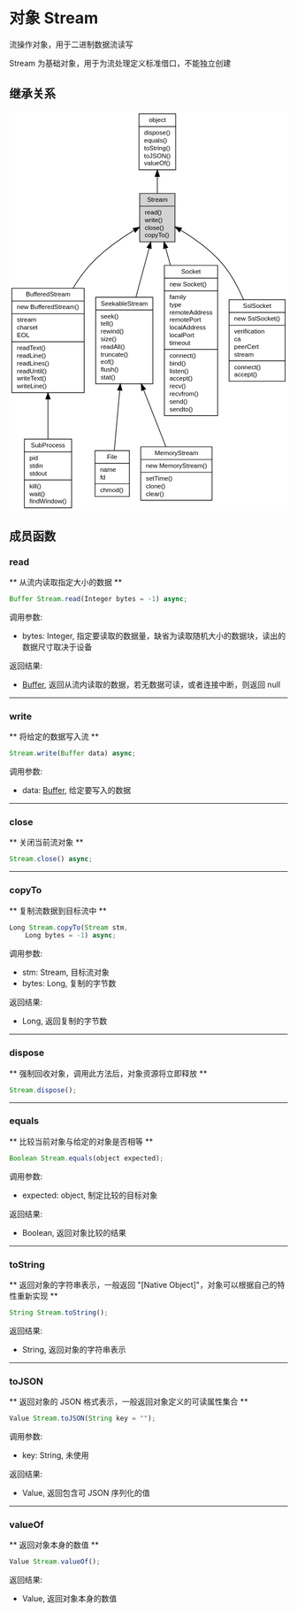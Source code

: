 # 对象 Stream
流操作对象，用于二进制数据流读写

Stream 为基础对象，用于为流处理定义标准借口，不能独立创建

## 继承关系
<div class="inherits"><svg width="438pt" height="628pt" viewBox="0.00 0.00 438.01 628.00" xmlns="http://www.w3.org/2000/svg" xmlns:xlink="http://www.w3.org/1999/xlink">
<g id="graph0" class="graph" transform="scale(1 1) rotate(0) translate(4 624)">
<title>%0</title>
<polygon fill="#ffffff" stroke="transparent" points="-4,4 -4,-624 434.009,-624 434.009,4 -4,4"/>
<!-- object -->
<g id="node1" class="node">
<title>object</title>
<g id="a_node1"><a xlink:href="object.md" xlink:title="object">
<polygon fill="#ffffff" stroke="#000000" points="200.0635,-531.5 200.0635,-619.5 257.7265,-619.5 257.7265,-531.5 200.0635,-531.5"/>
<text text-anchor="middle" x="228.895" y="-606.5" font-family="Helvetica,sans-Serif" font-size="10.00" fill="#000000">object</text>
<polyline fill="none" stroke="#000000" points="200.0635,-599.5 257.7265,-599.5 "/>
<text text-anchor="start" x="208.0635" y="-586.5" font-family="Helvetica,sans-Serif" font-size="10.00" fill="#000000">dispose()</text>
<text text-anchor="start" x="208.0635" y="-574.5" font-family="Helvetica,sans-Serif" font-size="10.00" fill="#000000">equals()</text>
<text text-anchor="start" x="208.0635" y="-562.5" font-family="Helvetica,sans-Serif" font-size="10.00" fill="#000000">toString()</text>
<text text-anchor="start" x="208.0635" y="-550.5" font-family="Helvetica,sans-Serif" font-size="10.00" fill="#000000">toJSON()</text>
<text text-anchor="start" x="208.0635" y="-538.5" font-family="Helvetica,sans-Serif" font-size="10.00" fill="#000000">valueOf()</text>
</a>
</g>
</g>
<!-- Stream -->
<g id="node2" class="node">
<title>Stream</title>
<g id="a_node2"><a xlink:title="Stream">
<polygon fill="#d3d3d3" stroke="#000000" points="201.173,-418.5 201.173,-494.5 256.617,-494.5 256.617,-418.5 201.173,-418.5"/>
<text text-anchor="middle" x="228.895" y="-481.5" font-family="Helvetica,sans-Serif" font-size="10.00" fill="#000000">Stream</text>
<polyline fill="none" stroke="#000000" points="201.173,-474.5 256.617,-474.5 "/>
<text text-anchor="start" x="209.173" y="-461.5" font-family="Helvetica,sans-Serif" font-size="10.00" fill="#000000">read()</text>
<text text-anchor="start" x="209.173" y="-449.5" font-family="Helvetica,sans-Serif" font-size="10.00" fill="#000000">write()</text>
<text text-anchor="start" x="209.173" y="-437.5" font-family="Helvetica,sans-Serif" font-size="10.00" fill="#000000">close()</text>
<text text-anchor="start" x="209.173" y="-425.5" font-family="Helvetica,sans-Serif" font-size="10.00" fill="#000000">copyTo()</text>
</a>
</g>
</g>
<!-- object&#45;&gt;Stream -->
<g id="edge1" class="edge">
<title>object-&gt;Stream</title>
<path fill="none" stroke="#000000" d="M228.895,-521.1681C228.895,-512.1942 228.895,-503.0623 228.895,-494.5973"/>
<polygon fill="#000000" stroke="#000000" points="225.3951,-521.1888 228.895,-531.1888 232.3951,-521.1888 225.3951,-521.1888"/>
</g>
<!-- BufferedStream -->
<g id="node3" class="node">
<title>BufferedStream</title>
<g id="a_node3"><a xlink:href="BufferedStream.md" xlink:title="BufferedStream">
<polygon fill="#ffffff" stroke="#000000" points="0,-181.5 0,-345.5 113.79,-345.5 113.79,-181.5 0,-181.5"/>
<text text-anchor="middle" x="56.895" y="-332.5" font-family="Helvetica,sans-Serif" font-size="10.00" fill="#000000">BufferedStream</text>
<polyline fill="none" stroke="#000000" points="0,-325.5 113.79,-325.5 "/>
<text text-anchor="start" x="8" y="-312.5" font-family="Helvetica,sans-Serif" font-size="10.00" fill="#000000">new BufferedStream()</text>
<polyline fill="none" stroke="#000000" points="0,-305.5 113.79,-305.5 "/>
<text text-anchor="start" x="8" y="-292.5" font-family="Helvetica,sans-Serif" font-size="10.00" fill="#000000">stream</text>
<text text-anchor="start" x="8" y="-280.5" font-family="Helvetica,sans-Serif" font-size="10.00" fill="#000000">charset</text>
<text text-anchor="start" x="8" y="-268.5" font-family="Helvetica,sans-Serif" font-size="10.00" fill="#000000">EOL</text>
<polyline fill="none" stroke="#000000" points="0,-261.5 113.79,-261.5 "/>
<text text-anchor="start" x="8" y="-248.5" font-family="Helvetica,sans-Serif" font-size="10.00" fill="#000000">readText()</text>
<text text-anchor="start" x="8" y="-236.5" font-family="Helvetica,sans-Serif" font-size="10.00" fill="#000000">readLine()</text>
<text text-anchor="start" x="8" y="-224.5" font-family="Helvetica,sans-Serif" font-size="10.00" fill="#000000">readLines()</text>
<text text-anchor="start" x="8" y="-212.5" font-family="Helvetica,sans-Serif" font-size="10.00" fill="#000000">readUntil()</text>
<text text-anchor="start" x="8" y="-200.5" font-family="Helvetica,sans-Serif" font-size="10.00" fill="#000000">writeText()</text>
<text text-anchor="start" x="8" y="-188.5" font-family="Helvetica,sans-Serif" font-size="10.00" fill="#000000">writeLine()</text>
</a>
</g>
</g>
<!-- Stream&#45;&gt;BufferedStream -->
<g id="edge2" class="edge">
<title>Stream-&gt;BufferedStream</title>
<path fill="none" stroke="#000000" d="M192.2822,-436.4744C170.258,-423.1325 142.7406,-404.0348 122.895,-382 113.0453,-371.0638 104.0712,-358.4044 96.1321,-345.515"/>
<polygon fill="#000000" stroke="#000000" points="190.6494,-439.575 201.0383,-441.6539 194.2133,-433.5502 190.6494,-439.575"/>
</g>
<!-- SeekableStream -->
<g id="node5" class="node">
<title>SeekableStream</title>
<g id="a_node5"><a xlink:href="SeekableStream.md" xlink:title="SeekableStream">
<polygon fill="#ffffff" stroke="#000000" points="131.9415,-195.5 131.9415,-331.5 221.8485,-331.5 221.8485,-195.5 131.9415,-195.5"/>
<text text-anchor="middle" x="176.895" y="-318.5" font-family="Helvetica,sans-Serif" font-size="10.00" fill="#000000">SeekableStream</text>
<polyline fill="none" stroke="#000000" points="131.9415,-311.5 221.8485,-311.5 "/>
<text text-anchor="start" x="139.9415" y="-298.5" font-family="Helvetica,sans-Serif" font-size="10.00" fill="#000000">seek()</text>
<text text-anchor="start" x="139.9415" y="-286.5" font-family="Helvetica,sans-Serif" font-size="10.00" fill="#000000">tell()</text>
<text text-anchor="start" x="139.9415" y="-274.5" font-family="Helvetica,sans-Serif" font-size="10.00" fill="#000000">rewind()</text>
<text text-anchor="start" x="139.9415" y="-262.5" font-family="Helvetica,sans-Serif" font-size="10.00" fill="#000000">size()</text>
<text text-anchor="start" x="139.9415" y="-250.5" font-family="Helvetica,sans-Serif" font-size="10.00" fill="#000000">readAll()</text>
<text text-anchor="start" x="139.9415" y="-238.5" font-family="Helvetica,sans-Serif" font-size="10.00" fill="#000000">truncate()</text>
<text text-anchor="start" x="139.9415" y="-226.5" font-family="Helvetica,sans-Serif" font-size="10.00" fill="#000000">eof()</text>
<text text-anchor="start" x="139.9415" y="-214.5" font-family="Helvetica,sans-Serif" font-size="10.00" fill="#000000">flush()</text>
<text text-anchor="start" x="139.9415" y="-202.5" font-family="Helvetica,sans-Serif" font-size="10.00" fill="#000000">stat()</text>
</a>
</g>
</g>
<!-- Stream&#45;&gt;SeekableStream -->
<g id="edge4" class="edge">
<title>Stream-&gt;SeekableStream</title>
<path fill="none" stroke="#000000" d="M215.9431,-408.4283C209.6934,-385.2324 202.0859,-356.9969 195.2517,-331.6316"/>
<polygon fill="#000000" stroke="#000000" points="212.6404,-409.6243 218.6215,-418.3694 219.3994,-407.8032 212.6404,-409.6243"/>
</g>
<!-- Socket -->
<g id="node8" class="node">
<title>Socket</title>
<g id="a_node8"><a xlink:href="Socket.md" xlink:title="Socket">
<polygon fill="#ffffff" stroke="#000000" points="240.0005,-145.5 240.0005,-381.5 323.7895,-381.5 323.7895,-145.5 240.0005,-145.5"/>
<text text-anchor="middle" x="281.895" y="-368.5" font-family="Helvetica,sans-Serif" font-size="10.00" fill="#000000">Socket</text>
<polyline fill="none" stroke="#000000" points="240.0005,-361.5 323.7895,-361.5 "/>
<text text-anchor="start" x="248.0005" y="-348.5" font-family="Helvetica,sans-Serif" font-size="10.00" fill="#000000">new Socket()</text>
<polyline fill="none" stroke="#000000" points="240.0005,-341.5 323.7895,-341.5 "/>
<text text-anchor="start" x="248.0005" y="-328.5" font-family="Helvetica,sans-Serif" font-size="10.00" fill="#000000">family</text>
<text text-anchor="start" x="248.0005" y="-316.5" font-family="Helvetica,sans-Serif" font-size="10.00" fill="#000000">type</text>
<text text-anchor="start" x="248.0005" y="-304.5" font-family="Helvetica,sans-Serif" font-size="10.00" fill="#000000">remoteAddress</text>
<text text-anchor="start" x="248.0005" y="-292.5" font-family="Helvetica,sans-Serif" font-size="10.00" fill="#000000">remotePort</text>
<text text-anchor="start" x="248.0005" y="-280.5" font-family="Helvetica,sans-Serif" font-size="10.00" fill="#000000">localAddress</text>
<text text-anchor="start" x="248.0005" y="-268.5" font-family="Helvetica,sans-Serif" font-size="10.00" fill="#000000">localPort</text>
<text text-anchor="start" x="248.0005" y="-256.5" font-family="Helvetica,sans-Serif" font-size="10.00" fill="#000000">timeout</text>
<polyline fill="none" stroke="#000000" points="240.0005,-249.5 323.7895,-249.5 "/>
<text text-anchor="start" x="248.0005" y="-236.5" font-family="Helvetica,sans-Serif" font-size="10.00" fill="#000000">connect()</text>
<text text-anchor="start" x="248.0005" y="-224.5" font-family="Helvetica,sans-Serif" font-size="10.00" fill="#000000">bind()</text>
<text text-anchor="start" x="248.0005" y="-212.5" font-family="Helvetica,sans-Serif" font-size="10.00" fill="#000000">listen()</text>
<text text-anchor="start" x="248.0005" y="-200.5" font-family="Helvetica,sans-Serif" font-size="10.00" fill="#000000">accept()</text>
<text text-anchor="start" x="248.0005" y="-188.5" font-family="Helvetica,sans-Serif" font-size="10.00" fill="#000000">recv()</text>
<text text-anchor="start" x="248.0005" y="-176.5" font-family="Helvetica,sans-Serif" font-size="10.00" fill="#000000">recvfrom()</text>
<text text-anchor="start" x="248.0005" y="-164.5" font-family="Helvetica,sans-Serif" font-size="10.00" fill="#000000">send()</text>
<text text-anchor="start" x="248.0005" y="-152.5" font-family="Helvetica,sans-Serif" font-size="10.00" fill="#000000">sendto()</text>
</a>
</g>
</g>
<!-- Stream&#45;&gt;Socket -->
<g id="edge7" class="edge">
<title>Stream-&gt;Socket</title>
<path fill="none" stroke="#000000" d="M242.0865,-408.463C244.3966,-400.0509 246.8888,-390.9753 249.4597,-381.6136"/>
<polygon fill="#000000" stroke="#000000" points="238.6392,-407.7995 239.3661,-418.3694 245.3893,-409.6532 238.6392,-407.7995"/>
</g>
<!-- SslSocket -->
<g id="node9" class="node">
<title>SslSocket</title>
<g id="a_node9"><a xlink:href="SslSocket.md" xlink:title="SslSocket">
<polygon fill="#ffffff" stroke="#000000" points="341.781,-199.5 341.781,-327.5 430.009,-327.5 430.009,-199.5 341.781,-199.5"/>
<text text-anchor="middle" x="385.895" y="-314.5" font-family="Helvetica,sans-Serif" font-size="10.00" fill="#000000">SslSocket</text>
<polyline fill="none" stroke="#000000" points="341.781,-307.5 430.009,-307.5 "/>
<text text-anchor="start" x="349.781" y="-294.5" font-family="Helvetica,sans-Serif" font-size="10.00" fill="#000000">new SslSocket()</text>
<polyline fill="none" stroke="#000000" points="341.781,-287.5 430.009,-287.5 "/>
<text text-anchor="start" x="349.781" y="-274.5" font-family="Helvetica,sans-Serif" font-size="10.00" fill="#000000">verification</text>
<text text-anchor="start" x="349.781" y="-262.5" font-family="Helvetica,sans-Serif" font-size="10.00" fill="#000000">ca</text>
<text text-anchor="start" x="349.781" y="-250.5" font-family="Helvetica,sans-Serif" font-size="10.00" fill="#000000">peerCert</text>
<text text-anchor="start" x="349.781" y="-238.5" font-family="Helvetica,sans-Serif" font-size="10.00" fill="#000000">stream</text>
<polyline fill="none" stroke="#000000" points="341.781,-231.5 430.009,-231.5 "/>
<text text-anchor="start" x="349.781" y="-218.5" font-family="Helvetica,sans-Serif" font-size="10.00" fill="#000000">connect()</text>
<text text-anchor="start" x="349.781" y="-206.5" font-family="Helvetica,sans-Serif" font-size="10.00" fill="#000000">accept()</text>
</a>
</g>
</g>
<!-- Stream&#45;&gt;SslSocket -->
<g id="edge8" class="edge">
<title>Stream-&gt;SslSocket</title>
<path fill="none" stroke="#000000" d="M265.4864,-436.9283C287.3459,-423.7565 314.3725,-404.678 332.895,-382 345.9395,-366.0289 356.43,-346.3362 364.5258,-327.6226"/>
<polygon fill="#000000" stroke="#000000" points="263.6389,-433.9543 256.7812,-442.0303 267.1784,-439.9935 263.6389,-433.9543"/>
</g>
<!-- SubProcess -->
<g id="node4" class="node">
<title>SubProcess</title>
<g id="a_node4"><a xlink:href="SubProcess.md" xlink:title="SubProcess">
<polygon fill="#ffffff" stroke="#000000" points="19.731,-.5 19.731,-108.5 94.059,-108.5 94.059,-.5 19.731,-.5"/>
<text text-anchor="middle" x="56.895" y="-95.5" font-family="Helvetica,sans-Serif" font-size="10.00" fill="#000000">SubProcess</text>
<polyline fill="none" stroke="#000000" points="19.731,-88.5 94.059,-88.5 "/>
<text text-anchor="start" x="27.731" y="-75.5" font-family="Helvetica,sans-Serif" font-size="10.00" fill="#000000">pid</text>
<text text-anchor="start" x="27.731" y="-63.5" font-family="Helvetica,sans-Serif" font-size="10.00" fill="#000000">stdin</text>
<text text-anchor="start" x="27.731" y="-51.5" font-family="Helvetica,sans-Serif" font-size="10.00" fill="#000000">stdout</text>
<polyline fill="none" stroke="#000000" points="19.731,-44.5 94.059,-44.5 "/>
<text text-anchor="start" x="27.731" y="-31.5" font-family="Helvetica,sans-Serif" font-size="10.00" fill="#000000">kill()</text>
<text text-anchor="start" x="27.731" y="-19.5" font-family="Helvetica,sans-Serif" font-size="10.00" fill="#000000">wait()</text>
<text text-anchor="start" x="27.731" y="-7.5" font-family="Helvetica,sans-Serif" font-size="10.00" fill="#000000">findWindow()</text>
</a>
</g>
</g>
<!-- BufferedStream&#45;&gt;SubProcess -->
<g id="edge3" class="edge">
<title>BufferedStream-&gt;SubProcess</title>
<path fill="none" stroke="#000000" d="M56.895,-171.3774C56.895,-149.9346 56.895,-127.7866 56.895,-108.6136"/>
<polygon fill="#000000" stroke="#000000" points="53.3951,-171.4975 56.895,-181.4975 60.3951,-171.4976 53.3951,-171.4975"/>
</g>
<!-- File -->
<g id="node6" class="node">
<title>File</title>
<g id="a_node6"><a xlink:href="File.md" xlink:title="File">
<polygon fill="#ffffff" stroke="#000000" points="130.895,-18.5 130.895,-90.5 184.895,-90.5 184.895,-18.5 130.895,-18.5"/>
<text text-anchor="middle" x="157.727" y="-77.5" font-family="Helvetica,sans-Serif" font-size="10.00" fill="#000000">File</text>
<polyline fill="none" stroke="#000000" points="130.895,-70.5 184.559,-70.5 "/>
<text text-anchor="start" x="138.895" y="-57.5" font-family="Helvetica,sans-Serif" font-size="10.00" fill="#000000">name</text>
<text text-anchor="start" x="138.895" y="-45.5" font-family="Helvetica,sans-Serif" font-size="10.00" fill="#000000">fd</text>
<polyline fill="none" stroke="#000000" points="130.895,-38.5 184.559,-38.5 "/>
<text text-anchor="start" x="138.895" y="-25.5" font-family="Helvetica,sans-Serif" font-size="10.00" fill="#000000">chmod()</text>
</a>
</g>
</g>
<!-- SeekableStream&#45;&gt;File -->
<g id="edge5" class="edge">
<title>SeekableStream-&gt;File</title>
<path fill="none" stroke="#000000" d="M169.7942,-185.3907C166.8366,-152.8573 163.547,-116.6722 161.1776,-90.6083"/>
<polygon fill="#000000" stroke="#000000" points="166.3089,-185.7128 170.7,-195.3548 173.2802,-185.0789 166.3089,-185.7128"/>
</g>
<!-- MemoryStream -->
<g id="node7" class="node">
<title>MemoryStream</title>
<g id="a_node7"><a xlink:href="MemoryStream.md" xlink:title="MemoryStream">
<polygon fill="#ffffff" stroke="#000000" points="202.8435,-12.5 202.8435,-96.5 314.9465,-96.5 314.9465,-12.5 202.8435,-12.5"/>
<text text-anchor="middle" x="258.895" y="-83.5" font-family="Helvetica,sans-Serif" font-size="10.00" fill="#000000">MemoryStream</text>
<polyline fill="none" stroke="#000000" points="202.8435,-76.5 314.9465,-76.5 "/>
<text text-anchor="start" x="210.8435" y="-63.5" font-family="Helvetica,sans-Serif" font-size="10.00" fill="#000000">new MemoryStream()</text>
<polyline fill="none" stroke="#000000" points="202.8435,-56.5 314.9465,-56.5 "/>
<text text-anchor="start" x="210.8435" y="-43.5" font-family="Helvetica,sans-Serif" font-size="10.00" fill="#000000">setTime()</text>
<text text-anchor="start" x="210.8435" y="-31.5" font-family="Helvetica,sans-Serif" font-size="10.00" fill="#000000">clone()</text>
<text text-anchor="start" x="210.8435" y="-19.5" font-family="Helvetica,sans-Serif" font-size="10.00" fill="#000000">clear()</text>
</a>
</g>
</g>
<!-- SeekableStream&#45;&gt;MemoryStream -->
<g id="edge6" class="edge">
<title>SeekableStream-&gt;MemoryStream</title>
<path fill="none" stroke="#000000" d="M207.4242,-185.6878C219.2578,-155.5265 232.3387,-122.1862 242.3522,-96.6641"/>
<polygon fill="#000000" stroke="#000000" points="204.0257,-184.7673 203.6314,-195.3548 210.5421,-187.324 204.0257,-184.7673"/>
</g>
</g>
</svg></div>

## 成员函数
        
### read
** 从流内读取指定大小的数据 **

```JavaScript
Buffer Stream.read(Integer bytes = -1) async;
```

调用参数:
* bytes: Integer, 指定要读取的数据量，缺省为读取随机大小的数据块，读出的数据尺寸取决于设备

返回结果:
* [Buffer](Buffer.md), 返回从流内读取的数据，若无数据可读，或者连接中断，则返回 null

--------------------------
### write
** 将给定的数据写入流 **

```JavaScript
Stream.write(Buffer data) async;
```

调用参数:
* data: [Buffer](Buffer.md), 给定要写入的数据

--------------------------
### close
** 关闭当前流对象 **

```JavaScript
Stream.close() async;
```

--------------------------
### copyTo
** 复制流数据到目标流中 **

```JavaScript
Long Stream.copyTo(Stream stm,
    Long bytes = -1) async;
```

调用参数:
* stm: Stream, 目标流对象
* bytes: Long, 复制的字节数

返回结果:
* Long, 返回复制的字节数

--------------------------
### dispose
** 强制回收对象，调用此方法后，对象资源将立即释放 **

```JavaScript
Stream.dispose();
```

--------------------------
### equals
** 比较当前对象与给定的对象是否相等 **

```JavaScript
Boolean Stream.equals(object expected);
```

调用参数:
* expected: object, 制定比较的目标对象

返回结果:
* Boolean, 返回对象比较的结果

--------------------------
### toString
** 返回对象的字符串表示，一般返回 "[Native Object]"，对象可以根据自己的特性重新实现 **

```JavaScript
String Stream.toString();
```

返回结果:
* String, 返回对象的字符串表示

--------------------------
### toJSON
** 返回对象的 JSON 格式表示，一般返回对象定义的可读属性集合 **

```JavaScript
Value Stream.toJSON(String key = "");
```

调用参数:
* key: String, 未使用

返回结果:
* Value, 返回包含可 JSON 序列化的值

--------------------------
### valueOf
** 返回对象本身的数值 **

```JavaScript
Value Stream.valueOf();
```

返回结果:
* Value, 返回对象本身的数值

